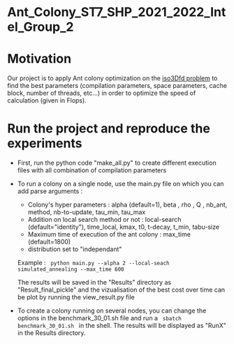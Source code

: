 # Ant_Colony_ST7_SHP_2021_2022_Intel_Group_2

# Motivation

Our project is to apply Ant colony optimization on the [iso3Dfd problem](https://www.intel.com/content/www/us/en/developer/articles/technical/iso3dfd-code-walkthrough.html) to find the best parameters (compilation parameters, space parameters, cache block, number of threads, etc...) in order to optimize the speed of calculation (given in Flops). 

# Run the project and reproduce the experiments

- First, run the python code "make_all.py" to create different execution files with all combination of compilation parameters

- To run a colony on a single node, use the main.py file on which you can add parse arguments :
  
  - Colony's hyper parameters : alpha (default=1), beta , rho , Q , nb_ant, method, nb-to-update, tau_min, tau_max
  - Addition on local search method or not : local-search (default="identity"), time_local, kmax, t0, t-decay, t_min, tabu-size
  - Maximum time of execution of the ant colony : max_time (default=1800)
  - distribution set to "independant"
 
  Example : <code> python main.py --alpha 2 --local-seach simulated_annealing --max_time 600 </code>
  
  The results will be saved in the "Results" directory as "Result_final_pickle" and the vizualisation of the best cost over time can be plot by running the view_result.py file 
  
- To create a colony running on several nodes, you can change the options in the benchmark_30_01.sh file and run a <code> sbatch benchmark_30_01.sh </code> in the shell. The results will be displayed as "RunX" in the Results directory.






